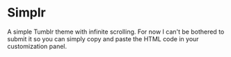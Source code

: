 # Simplr

A simple Tumblr theme with infinite scrolling. For now I can't be bothered to submit it so you can simply copy and paste the HTML code in your customization panel.

